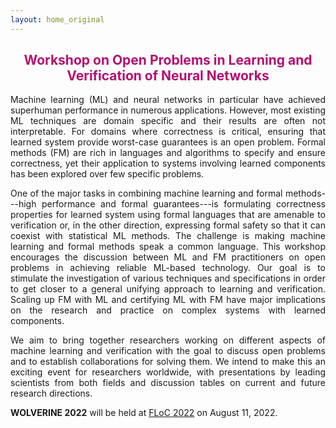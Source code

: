 ```yaml
---
layout: home_original
---
```


<div class="header">
	<h2>
	<center><span style="color:#b11170">Workshop on Open Problems in Learning and Verification of Neural Networks</span></center>
	</h2>
</div>

<style>
body {
text-align: justify}
</style>

Machine learning (ML) and neural networks in particular have  achieved superhuman performance in numerous applications. However, most existing ML techniques are domain specific and their results are often not interpretable. For domains where correctness is critical, ensuring that learned system provide worst-case guarantees is an open problem. Formal methods (FM) are rich in languages and algorithms to specify and ensure correctness, yet their application to systems involving learned components has been explored over few specific problems.

One of the major tasks in combining machine learning and formal methods---high performance and formal guarantees---is formulating correctness properties for learned system using formal languages that are amenable to verification or, in the other direction, expressing formal safety so that it can coexist with statistical ML methods. The challenge is making machine learning and formal methods speak a common language. This workshop encourages the discussion between ML and FM practitioners on open problems in achieving reliable ML-based technology. Our goal is to stimulate the investigation of various techniques and specifications in order to get closer to a general unifying approach to learning and verification. Scaling up FM with ML and certifying ML with FM have major implications on the research and practice on complex systems with learned components.

We aim to bring together researchers working on different aspects of machine learning and verification with the goal to discuss open problems and to establish collaborations for solving them. We intend to make this an exciting event for researchers worldwide, with presentations by leading scientists from both fields and discussion tables on current and future research directions.

**WOLVERINE 2022** will be held at [FLoC 2022](https://floc2022.org/) on August 11, 2022.
